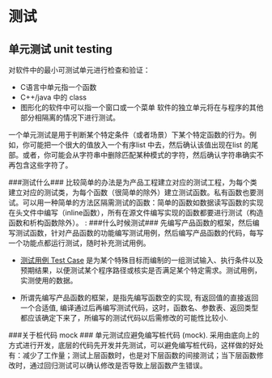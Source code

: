 # 测试 #

## 单元测试 unit testing ##

对软件中的最小可测试单元进行检查和验证：

* C语言中单元指一个函数
* C++/java 中的 class
* 图形化的软件中可以指一个窗口或一个菜单
软件的独立单元将在与程序的其他部分相隔离的情况下进行测试。

一个单元测试是用于判断某个特定条件（或者场景）下某个特定函数的行为。例如，你可能把一个很大的值放入一个有序list 中去，然后确认该值出现在list 的尾部。或者，你可能会从字符串中删除匹配某种模式的字符，然后确认字符串确实不再包含这些字符了。

###测试什么###
比较简单的办法是为产品工程建立对应的测试工程，为每个类建立对应的测试类，为每个函数（很简单的除外）建立测试函数。私有函数也要测试。可以用一种简单的方法区隔需测试的函数：简单的函数如数据读写函数的实现在头文件中编写（inline函数），所有在源文件编写实现的函数都要进行测试（构造函数和析构函数除外）。
:
###什么时候测试###
先编写产品函数的框架，然后编写测试函数，针对产品函数的功能编写测试用例，然后编写产品函数的代码，每写一个功能点都运行测试，随时补充测试用例。

* [测试用例 Test Case](http://baike.baidu.com/item/%E6%B5%8B%E8%AF%95%E7%94%A8%E4%BE%8B) 是为某个特殊目标而编制的一组测试输入、执行条件以及预期结果，以便测试某个程序路径或核实是否满足某个特定需求。测试用例，实测使用的数据。 

* 所谓先编写产品函数的框架，是指先编写函数空的实现, 有返回值的直接返回一个合适值, 编译通过后再编写测试代码，这时，函数名、参数表、返回类型都应该确定下来了，所编写的测试代码以后需修改的可能性比较小.

###关于桩代码 mock ###
单元测试应避免编写桩代码 (mock). 采用由底向上的方式进行开发，底层的代码先开发并先测试，可以避免编写桩代码，这样做的好处有：减少了工作量；测试上层函数时，也是对下层函数的间接测试；当下层函数修改时，通过回归测试可以确认修改是否导致上层函数产生错误。
